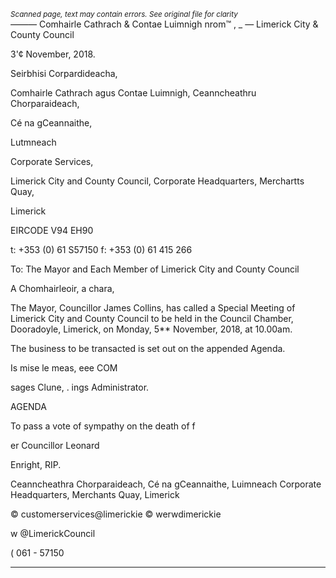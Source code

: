 *<small>Scanned page, text may contain errors. See original file for clarity</small>*  
_—_—_—_ Comhairle Cathrach
& Contae Luimnigh
nrom™ , _
— Limerick City
& County Council

3'¢ November, 2018.

Seirbhisi Corpardideacha,

Comhairle Cathrach agus Contae Luimnigh,
Ceanncheathru Chorparaideach,

Cé na gCeannaithe,

Lutmneach

Corporate Services,

Limerick City and County Council,
Corporate Headquarters,
Merchartts Quay,

Limerick

EIRCODE V94 EH90

t: +353 (0) 61 S57150
f: +353 (0) 61 415 266

To: The Mayor and Each Member of Limerick City and County Council

A Chomhairleoir, a chara,

The Mayor, Councillor James Collins, has called a Special Meeting of Limerick
City and County Council to be held in the Council Chamber, Dooradoyle,
Limerick, on Monday, 5** November, 2018, at 10.00am.

The business to be transacted is set out on the appended Agenda.

Is mise le meas,
eee COM

sages Clune,
. ings Administrator.

AGENDA

To pass a vote of sympathy on the death of f

er Councillor Leonard

Enright, RIP.

Ceanncheathra Chorparaideach, Cé na gCeannaithe, Luimneach
Corporate Headquarters, Merchants Quay, Limerick

© customerservices@limerickie
© werwdimerickie

w @LimerickCouncil

( 061 - 57150

---
